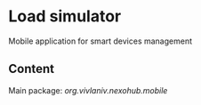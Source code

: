 # Load simulator

Mobile application for smart devices management

## Content

Main package: *org.vivlaniv.nexohub.mobile*
